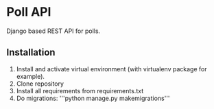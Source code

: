 # Poll API

Django based REST API for polls. 

## Installation

1. Install and activate virtual environment (with virtualenv package for example).
2. Clone repository
3. Install all requirements from requirements.txt
4. Do migrations:
'''python manage.py makemigrations'''

